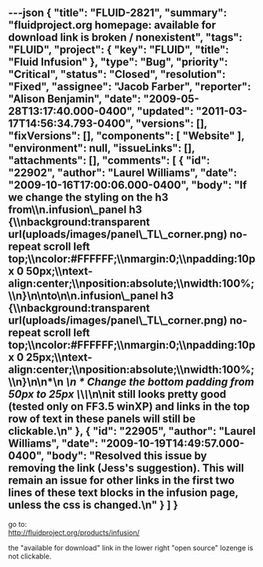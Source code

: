 ---json
{
  "title": "FLUID-2821",
  "summary": "fluidproject.org homepage: available for download link is broken / nonexistent",
  "tags": "FLUID",
  "project": {
    "key": "FLUID",
    "title": "Fluid Infusion"
  },
  "type": "Bug",
  "priority": "Critical",
  "status": "Closed",
  "resolution": "Fixed",
  "assignee": "Jacob Farber",
  "reporter": "Alison Benjamin",
  "date": "2009-05-28T13:17:40.000-0400",
  "updated": "2011-03-17T14:56:34.793-0400",
  "versions": [],
  "fixVersions": [],
  "components": [
    "Website"
  ],
  "environment": null,
  "issueLinks": [],
  "attachments": [],
  "comments": [
    {
      "id": "22902",
      "author": "Laurel Williams",
      "date": "2009-10-16T17:00:06.000-0400",
      "body": "If we change the styling on the h3 from\\\n.infusion\\_panel h3 {\\\nbackground:transparent url(uploads/images/panel\\_TL\\_corner.png) no-repeat scroll left top;\\\ncolor:#FFFFFF;\\\nmargin:0;\\\npadding:10px 0 50px;\\\ntext-align:center;\\\nposition:absolute;\\\nwidth:100%;\\\n}\n\nto\n\n.infusion\\_panel h3 {\\\nbackground:transparent url(uploads/images/panel\\_TL\\_corner.png) no-repeat scroll left top;\\\ncolor:#FFFFFF;\\\nmargin:0;\\\npadding:10px 0 25px;\\\ntext-align:center;\\\nposition:absolute;\\\nwidth:100%;\\\n}\n\n*\n  *\n    * Change the bottom padding from 50px to 25px \\*\\*\\*\n\nit still looks pretty good (tested only on FF3.5 winXP) and links in the top row of text in these panels will still be clickable.\n"
    },
    {
      "id": "22905",
      "author": "Laurel Williams",
      "date": "2009-10-19T14:49:57.000-0400",
      "body": "Resolved this issue by removing the link (Jess's suggestion). This will remain an issue for other links in the first two lines of these text blocks in the infusion page, unless the css is changed.\n"
    }
  ]
}
---
go to: \
<http://fluidproject.org/products/infusion/>

the "available for download" link in the lower right "open source" lozenge is not clickable. &#x20;

        